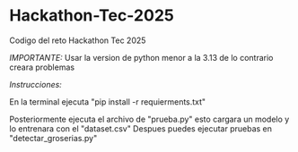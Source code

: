 # Hackathon-Tec-2025
Codigo del reto Hackathon Tec 2025

*IMPORTANTE:*
Usar la version de python menor a la 3.13 de lo contrario creara problemas

*Instrucciones:*

En la terminal ejecuta "pip install -r requierments.txt"

Posteriormente ejecuta el archivo de "prueba.py" esto cargara un modelo y lo entrenara con el "dataset.csv"
Despues puedes ejecutar pruebas en "detectar_groserias.py"